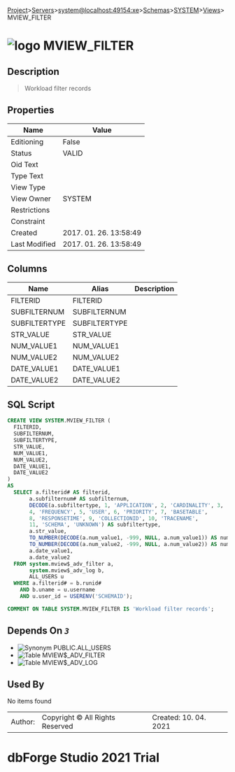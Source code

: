 [Project](../../../../../startpage.md)>[Servers](../../../../Servers.md)>[system@localhost:49154:xe](../../../system@localhost_49154_xe.md)>[Schemas](../../Databases.md)>[SYSTEM](../SYSTEM.md)>[Views](Views.md)>MVIEW_FILTER


# ![logo](../../../../../Images/view64.svg) MVIEW_FILTER

## <a name="#Description"></a>Description
> Workload filter records
## <a name="#Properties"></a>Properties
|Name|Value|
|---|---|
|Editioning|False|
|Status|VALID|
|Oid Text||
|Type Text||
|View Type||
|View Owner|SYSTEM|
|Restrictions||
|Constraint||
|Created|2017. 01. 26. 13:58:49|
|Last Modified|2017. 01. 26. 13:58:49|


## <a name="#Columns"></a>Columns
|Name|Alias|Description|
|---|---|---|
|FILTERID|FILTERID||
|SUBFILTERNUM|SUBFILTERNUM||
|SUBFILTERTYPE|SUBFILTERTYPE||
|STR_VALUE|STR_VALUE||
|NUM_VALUE1|NUM_VALUE1||
|NUM_VALUE2|NUM_VALUE2||
|DATE_VALUE1|DATE_VALUE1||
|DATE_VALUE2|DATE_VALUE2||

## <a name="#SqlScript"></a>SQL Script
```SQL
CREATE VIEW SYSTEM.MVIEW_FILTER (
  FILTERID,
  SUBFILTERNUM,
  SUBFILTERTYPE,
  STR_VALUE,
  NUM_VALUE1,
  NUM_VALUE2,
  DATE_VALUE1,
  DATE_VALUE2
)
AS
  SELECT a.filterid# AS filterid,
       a.subfilternum# AS subfilternum,
       DECODE(a.subfiltertype, 1, 'APPLICATION', 2, 'CARDINALITY', 3, 'LASTUSE',
       4, 'FREQUENCY', 5, 'USER', 6, 'PRIORITY', 7, 'BASETABLE',
       8, 'RESPONSETIME', 9, 'COLLECTIONID', 10, 'TRACENAME',
       11, 'SCHEMA', 'UNKNOWN') AS subfiltertype,
       a.str_value,
       TO_NUMBER(DECODE(a.num_value1, -999, NULL, a.num_value1)) AS num_value1,
       TO_NUMBER(DECODE(a.num_value2, -999, NULL, a.num_value2)) AS num_value2,
       a.date_value1,
       a.date_value2
  FROM system.mview$_adv_filter a,
       system.mview$_adv_log b,
       ALL_USERS u
  WHERE a.filterid# = b.runid#
    AND b.uname = u.username
    AND u.user_id = USERENV('SCHEMAID');

COMMENT ON TABLE SYSTEM.MVIEW_FILTER IS 'Workload filter records';
```

## <a name="#DependsOn"></a>Depends On _`3`_
- ![Synonym](../../../../../Images/synonym.svg) PUBLIC.ALL_USERS
- ![Table](../../../../../Images/table.svg) MVIEW$_ADV_FILTER
- ![Table](../../../../../Images/table.svg) MVIEW$_ADV_LOG


## <a name="#UsedBy"></a>Used By
No items found

||||
|---|---|---|
|Author: |Copyright © All Rights Reserved|Created: 10. 04. 2021|
# dbForge Studio 2021 Trial